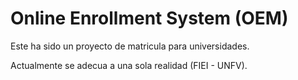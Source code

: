 Online Enrollment System (OEM)
==============================
Este ha sido un proyecto de matricula para universidades.

Actualmente se adecua a una sola realidad (FIEI - UNFV).
